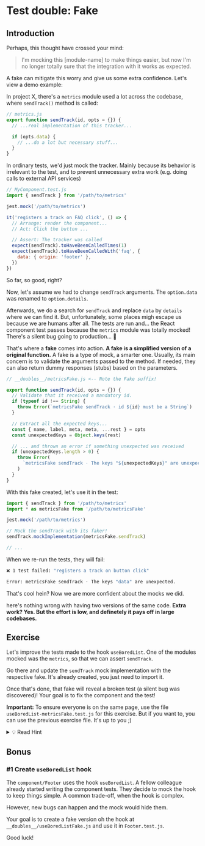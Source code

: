 # Test double: Fake

## Introduction

Perhaps, this thought have crossed your mind:

> I'm mocking this [module-name] to make things easier, but now I'm no longer totally sure that the integration with it works as expected.

A fake can mitigate this worry and give us some extra confidence. Let's view a demo example:

In project X, there's a `metrics` module used a lot across the codebase, where `sendTrack()` method is called:

```js
// metrics.js
export function sendTrack(id, opts = {}) {
  // ...real implementation of this tracker...

  if (opts.data) {
    // ...do a lot but necessary stuff...
  }
}
```

In ordinary tests, we'd just mock the tracker. Mainly because its behavior is irrelevant to the test, and to prevent unnecessary extra work (e.g. doing calls to external API services)

```js
// MyComponent.test.js
import { sendTrack } from '/path/to/metrics'

jest.mock('/path/to/metrics')

it('registers a track on FAQ click', () => {
  // Arrange: render the component...
  // Act: Click the button ...

  // Assert: The tracker was called
  expect(sendTrack).toHaveBeenCalledTimes(1)
  expect(sendTrack).toHaveBeenCalledWith('faq', {
    data: { origin: 'footer' },
  })
})
```

So far, so good, right?

Now, let's assume we had to change `sendTrack` arguments. The `option.data` was renamed to `option.details`.

Afterwards, we do a search for `sendTrack` and replace `data` by `details` where we can find it. But, unfortunately, some places migh escape us because we are humans after all. The tests are run and... the React component test passes because the `metrics` module was totally mocked! There's a silent bug going to production... 🐛

That's where a **fake** comes into action. **A fake is a simplified version of a original function.** A fake is a type of mock, a smarter one. Usually, its main concern is to validate the arguments passed to the method. If needed, they can also return dummy responses (stubs) based on the parameters.

```js
// __doubles__/metricsFake.js <-- Note the Fake suffix!

export function sendTrack(id, opts = {}) {
  // Validate that it received a mandatory id.
  if (typeof id !== String) {
    throw Error(`metricsFake sendTrack · id ${id} must be a String`)
  }

  // Extract all the expected keys...
  const { name, label, meta, meta, ...rest } = opts
  const unexpectedKeys = Object.keys(rest)

  // ... and thrown an error if something unexpected was received
  if (unexpectedKeys.length > 0) {
    throw Error(
      `metricsFake sendTrack · The keys "${unexpectedKeys}" are unexpected.`
    )
  }
}
```

With this fake created, let's use it in the test:

```js
import { sendTrack } from '/path/to/metrics'
import * as metricsFake from '/path/to/metricsFake'

jest.mock('/path/to/metrics')

// Mock the sendTrack with its faker!
sendTrack.mockImplementation(metricsFake.sendTrack)

// ...
```

When we re-run the tests, they will fail:

```bash
❌ 1 test failed: "registers a track on button click"

Error: metricsFake sendTrack · The keys "data" are unexpected.
```

That's cool hein? Now we are more confident about the mocks we did.

here's nothing wrong with having two versions of the same code. **Extra work? Yes. But the effort is low, and definetely it pays off in large codebases.**

## Exercise

Let's improve the tests made to the hook `useBoredList`. One of the modules mocked was the `metrics`, so that we can assert `sendTrack`.

Go there and update the `sendTrack` mock implementation with the respective fake. It's already created, you just need to import it.

Once that's done, that fake will reveal a broken test (a silent bug was discovered)! Your goal is to fix the component and the test!

**Important:** To ensure everyone is on the same page, use the file `useBoredList-metricsFake.test.js` for this exercise. But if you want to, you can use the previous exercise file. It's up to you ;)

<details>
  <summary>💡 Read Hint </summary>

Don't you know how to fix the bug? Go check `sendTrack` source code. You'll notice that it's expecting the key `special`. However, the component is sending a slightly different key. A typo needs to be fixed.

</details>

## Bonus

### #1 Create `useBoredList` hook

The `component/Footer` uses the hook `useBoredList`. A fellow colleague already started writing the component tests. They decide to mock the hook to keep things simple. A common trade-off, when the hook is complex.

However, new bugs can happen and the mock would hide them.

Your goal is to create a fake version oh the hook at `__doubles__/useBoredListFake.js` and use it in `Footer.test.js`.

Good luck!
